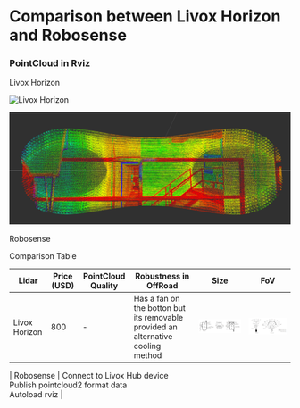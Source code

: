 # Comparison between Livox Horizon and Robosense

### **PointCloud in Rviz**

Livox Horizon

![Livox Horizon](media/livox_horizon_pcl.gif)

![Livox Horizon](media/view.png)


Robosense




Comparison Table

Lidar        | Price (USD)  | PointCloud Quality | Robustness in OffRoad | Size | FoV
| ----| ------ | ----- | ----- | ----- | ----- |
| Livox Horizon| 800 | - | Has a fan on the botton but its removable provided an alternative cooling method | ![Livox Horizon](media/livox_dim.png) | ![Livox Horizon](media/livox_fov.png) 

| Robosense  | Connect to Livox Hub device<br>Publish pointcloud2 format data<br>Autoload rviz |





